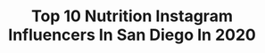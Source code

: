 ---
title: Top 10 Nutrition Instagram Influencers In San Diego In 2020
description: >-
  Find top nutrition Instagram influencers in San Diego in 2020. Most popular hashtags: #sandiego #fitness #workout #health.
platform: Instagram
profiles:
  - username: "kelsiemichelle_"
    fullname: >-
      Kelsie | Online Health Coach
    location: "United States"
    followers: 47385
    engagement: 317
    commentsToLikes: 0.017979
    avatar: "https://scontent-ams4-1.cdninstagram.com/v/t51.2885-19/s320x320/59129619_358195948031796_7845066883530227712_n.jpg?_nc_ht=scontent-ams4-1.cdninstagram.com&_nc_ohc=eo7avXe0wd0AX_ThIq_&oh=9bb0dc057463f9c783c9c5d12821d475&oe=5EB4E299"
    verified: false
    hashtags: "#sandiegotrainer, #homeworkout, #motivation, #uspa"
  - username: "naturallyzuzu"
    fullname: >-
      Zuliya Khawaja | NaturallyZuzu
    location: "United States"
    followers: 98299
    engagement: 300
    commentsToLikes: 0.061850
    avatar: "https://scontent-lhr8-1.cdninstagram.com/v/t51.2885-19/s320x320/74538729_2498939503764380_3881498211822600192_n.jpg?_nc_ht=scontent-lhr8-1.cdninstagram.com&_nc_ohc=_h82tdDZbbIAX9eM8lu&oh=3e833ecea58669c5b8bae74a108a7e96&oe=5EBAAB33"
    verified: false
    hashtags: "#beautifulcuisines, #tomyum, #kaylaitsines, #veglife"
  - username: "julianadfit"
    fullname: >-
      Juliana Duran
    location: "United States"
    followers: 3957
    engagement: 2655
    commentsToLikes: 0.083177
    avatar: "https://scontent-nrt1-1.cdninstagram.com/v/t51.2885-19/s320x320/62453745_342204133397462_1070070262617079808_n.jpg?_nc_ht=scontent-nrt1-1.cdninstagram.com&_nc_ohc=h88DCTyv0gMAX93AXi5&oh=de5f728fc1940b167baeaac4de232ced&oe=5EAE07F1"
    verified: false
    hashtags: ""
  - username: "newladygolfer"
    fullname: >-
      Alissa Kacar
    location: "United States"
    followers: 21358
    engagement: 428
    commentsToLikes: 0.101024
    avatar: "https://scontent-lhr8-1.cdninstagram.com/v/t51.2885-19/s320x320/92877037_938851396533872_8022167244345704448_n.jpg?_nc_ht=scontent-lhr8-1.cdninstagram.com&_nc_ohc=XTx3Y0XCJ90AX-joYBP&oh=ec1e1d01e02623fc42dfe4243977acb6&oe=5EBADA2B"
    verified: false
    hashtags: "#enjoythejourney, #jerseygirl, #monarchbeach, #longdrive"
  - username: "skemp"
    fullname: >-
      Scott Kemp
    location: "United States"
    followers: 15663
    engagement: 277
    commentsToLikes: 0.045857
    avatar: "https://scontent-bos3-1.cdninstagram.com/v/t51.2885-19/s320x320/64521435_504487330305531_1422653057182728192_n.jpg?_nc_ht=scontent-bos3-1.cdninstagram.com&_nc_ohc=qfmOZ-VXn7cAX97qltP&oh=fd5cefef277fa26f88c115ca4ee23876&oe=5EBA976E"
    verified: false
    hashtags: "#quarantineworkout, #dumbells, #sandiego"
  - username: "flexingphoebs"
    fullname: >-
      Phoebe Davis
    location: "United States"
    followers: 12320
    engagement: 692
    commentsToLikes: 0.058310
    avatar: "https://scontent-lht6-1.cdninstagram.com/v/t51.2885-19/s320x320/80807267_1008415782861189_7101277478139723776_n.jpg?_nc_ht=scontent-lht6-1.cdninstagram.com&_nc_ohc=GWavnif4bwQAX9V3Ndg&oh=21e8812144a11aa31bc8962fc099fc3b&oe=5EBA315E"
    verified: false
    hashtags: "#teamryderwear, #activewear, #throwbackthursday, #sandiegofitness"
  - username: "brittaneetaylor"
    fullname: >-
      Brittanee Taylor| Online Coach
    location: "United States"
    followers: 20540
    engagement: 222
    commentsToLikes: 0.047761
    avatar: "https://scontent-ams4-1.cdninstagram.com/v/t51.2885-19/s320x320/53012234_299857834041649_8934712163973464064_n.jpg?_nc_ht=scontent-ams4-1.cdninstagram.com&_nc_ohc=s_q3bWZ0_f8AX-IeSeG&oh=ff1229e5cd9e4bdd6ca681e2bdab54d7&oe=5EBCC64F"
    verified: false
    hashtags: "#2ndtrimesterworkouts, #babybump, #sandiegoliving, #pregnantmama"
  - username: "veggiekins"
    fullname: >-
      Remy Morimoto Park | NYC Vegan
    location: "United States"
    followers: 120723
    engagement: 195
    commentsToLikes: 0.067927
    avatar: "https://scontent-bos3-1.cdninstagram.com/v/t51.2885-19/s320x320/90087790_137026804419532_623662657634828288_n.jpg?_nc_ht=scontent-bos3-1.cdninstagram.com&_nc_ohc=7jaeytn5i9gAX_jY5-n&oh=38ca67b1c5927e1cb229c785d2e69fb6&oe=5EB7955E"
    verified: true
    hashtags: "#nationalnutritionmonth, #matcha, #stayhome, #quickrecipe"
  - username: "lilfitmeeks"
    fullname: >-
      Mika Ascalon|Athlete|Trainer
    location: "United States"
    followers: 20315
    engagement: 229
    commentsToLikes: 0.049621
    avatar: "https://scontent-lhr8-1.cdninstagram.com/v/t51.2885-19/s320x320/82885683_478692846137568_7116060347550662656_n.jpg?_nc_ht=scontent-lhr8-1.cdninstagram.com&_nc_ohc=asl-wTmdkvEAX_o_tkK&oh=e3ae55ef27b956d082d5a62713d5e1c7&oe=5EBB6600"
    verified: false
    hashtags: "#fitspo, #internationalwomensday, #healthylifestyle, #sandiego"
  - username: "nickhardwick"
    fullname: >-
      Nick Hardwick
    location: "United States"
    followers: 30834
    engagement: 383
    commentsToLikes: 0.039770
    avatar: "https://scontent-lhr8-1.cdninstagram.com/v/t51.2885-19/s320x320/29416608_415613365576428_6943391907653353472_n.jpg?_nc_ht=scontent-lhr8-1.cdninstagram.com&_nc_ohc=RAgRoS80lWwAX8WujrX&oh=f6be3c08a8ff125feac5e9adfb302384&oe=5EB95DA7"
    verified: true
    hashtags: "#love, #dose, #progress, #partner"
---